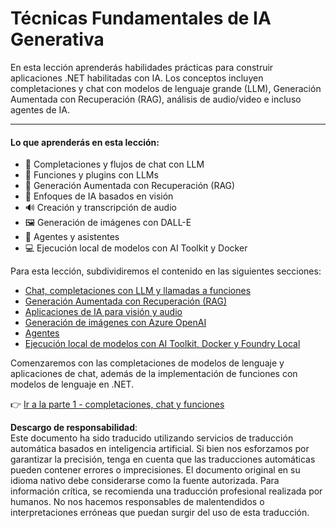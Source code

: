 # Técnicas Fundamentales de IA Generativa

En esta lección aprenderás habilidades prácticas para construir aplicaciones .NET habilitadas con IA. Los conceptos incluyen completaciones y chat con modelos de lenguaje grande (LLM), Generación Aumentada con Recuperación (RAG), análisis de audio/video e incluso agentes de IA.

---

#### Lo que aprenderás en esta lección:

- 🌟 Completaciones y flujos de chat con LLM  
- 🔗 Funciones y plugins con LLMs  
- 🔎 Generación Aumentada con Recuperación (RAG)  
- 👀 Enfoques de IA basados en visión  
- 🔊 Creación y transcripción de audio  
- 🖼️ Generación de imágenes con DALL-E  
- 🧩 Agentes y asistentes  
- 💻 Ejecución local de modelos con AI Toolkit y Docker  

Para esta lección, subdividiremos el contenido en las siguientes secciones:

- [Chat, completaciones con LLM y llamadas a funciones](./01-lm-completions-functions.md)  
- [Generación Aumentada con Recuperación (RAG)](./02-retrieval-augmented-generation.md)  
- [Aplicaciones de IA para visión y audio](./03-vision-audio.md)  
- [Generación de imágenes con Azure OpenAI](./05-ImageGenerationOpenAI.md)  
- [Agentes](04-agents.md)  
- [Ejecución local de modelos con AI Toolkit, Docker y Foundry Local](../../../03-CoreGenerativeAITechniques/06-LocalModelRunners.md)  

Comenzaremos con las completaciones de modelos de lenguaje y aplicaciones de chat, además de la implementación de funciones con modelos de lenguaje en .NET.

👉 [Ir a la parte 1 - completaciones, chat y funciones](./01-lm-completions-functions.md)

**Descargo de responsabilidad**:  
Este documento ha sido traducido utilizando servicios de traducción automática basados en inteligencia artificial. Si bien nos esforzamos por garantizar la precisión, tenga en cuenta que las traducciones automáticas pueden contener errores o imprecisiones. El documento original en su idioma nativo debe considerarse como la fuente autorizada. Para información crítica, se recomienda una traducción profesional realizada por humanos. No nos hacemos responsables de malentendidos o interpretaciones erróneas que puedan surgir del uso de esta traducción.